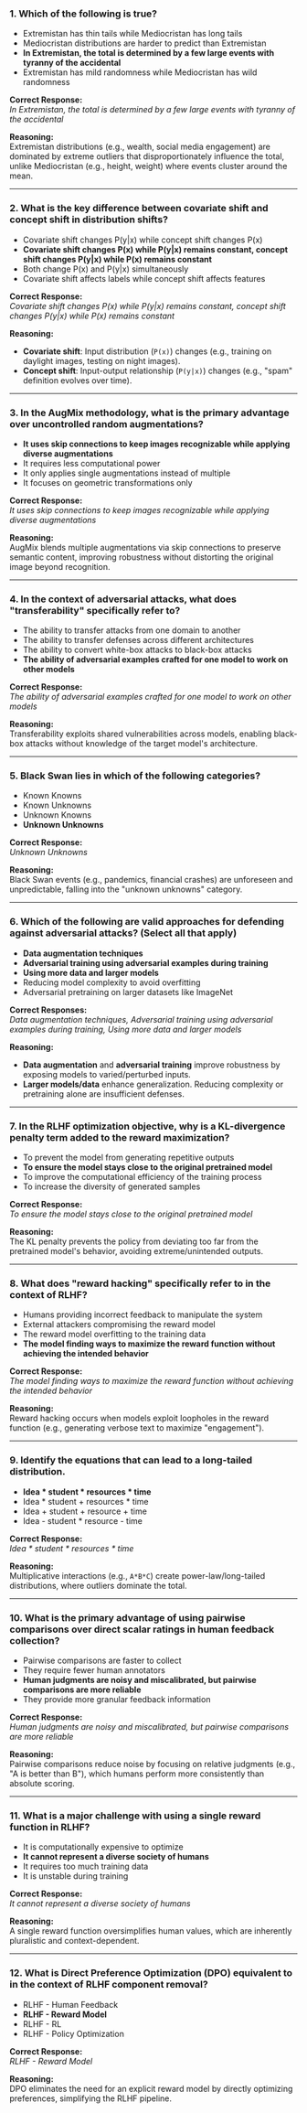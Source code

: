 ### 1. Which of the following is true?
- Extremistan has thin tails while Mediocristan has long tails  
- Mediocristan distributions are harder to predict than Extremistan  
- **In Extremistan, the total is determined by a few large events with tyranny of the accidental**  
- Extremistan has mild randomness while Mediocristan has wild randomness  

**Correct Response:**  
*In Extremistan, the total is determined by a few large events with tyranny of the accidental*  

**Reasoning:**  
Extremistan distributions (e.g., wealth, social media engagement) are dominated by extreme outliers that disproportionately influence the total, unlike Mediocristan (e.g., height, weight) where events cluster around the mean.

---

### 2. What is the key difference between covariate shift and concept shift in distribution shifts?
- Covariate shift changes P(y|x) while concept shift changes P(x)  
- **Covariate shift changes P(x) while P(y|x) remains constant, concept shift changes P(y|x) while P(x) remains constant**  
- Both change P(x) and P(y|x) simultaneously  
- Covariate shift affects labels while concept shift affects features  

**Correct Response:**  
*Covariate shift changes P(x) while P(y|x) remains constant, concept shift changes P(y|x) while P(x) remains constant*  

**Reasoning:**  
- **Covariate shift**: Input distribution (`P(x)`) changes (e.g., training on daylight images, testing on night images).  
- **Concept shift**: Input-output relationship (`P(y|x)`) changes (e.g., "spam" definition evolves over time).  

---

### 3. In the AugMix methodology, what is the primary advantage over uncontrolled random augmentations?
- **It uses skip connections to keep images recognizable while applying diverse augmentations**  
- It requires less computational power  
- It only applies single augmentations instead of multiple  
- It focuses on geometric transformations only  

**Correct Response:**  
*It uses skip connections to keep images recognizable while applying diverse augmentations*  

**Reasoning:**  
AugMix blends multiple augmentations via skip connections to preserve semantic content, improving robustness without distorting the original image beyond recognition.

---

### 4. In the context of adversarial attacks, what does "transferability" specifically refer to?
- The ability to transfer attacks from one domain to another  
- The ability to transfer defenses across different architectures  
- The ability to convert white-box attacks to black-box attacks  
- **The ability of adversarial examples crafted for one model to work on other models**  

**Correct Response:**  
*The ability of adversarial examples crafted for one model to work on other models*  

**Reasoning:**  
Transferability exploits shared vulnerabilities across models, enabling black-box attacks without knowledge of the target model's architecture.

---

### 5. Black Swan lies in which of the following categories?
- Known Knowns  
- Known Unknowns  
- Unknown Knowns  
- **Unknown Unknowns**  

**Correct Response:**  
*Unknown Unknowns*  

**Reasoning:**  
Black Swan events (e.g., pandemics, financial crashes) are unforeseen and unpredictable, falling into the "unknown unknowns" category.

---

### 6. Which of the following are valid approaches for defending against adversarial attacks? (Select all that apply)
- **Data augmentation techniques**  
- **Adversarial training using adversarial examples during training**  
- **Using more data and larger models**  
- Reducing model complexity to avoid overfitting  
- Adversarial pretraining on larger datasets like ImageNet  

**Correct Responses:**  
*Data augmentation techniques, Adversarial training using adversarial examples during training, Using more data and larger models*  

**Reasoning:**  
- **Data augmentation** and **adversarial training** improve robustness by exposing models to varied/perturbed inputs.  
- **Larger models/data** enhance generalization. Reducing complexity or pretraining alone are insufficient defenses.

---

### 7. In the RLHF optimization objective, why is a KL-divergence penalty term added to the reward maximization?
- To prevent the model from generating repetitive outputs  
- **To ensure the model stays close to the original pretrained model**  
- To improve the computational efficiency of the training process  
- To increase the diversity of generated samples  

**Correct Response:**  
*To ensure the model stays close to the original pretrained model*  

**Reasoning:**  
The KL penalty prevents the policy from deviating too far from the pretrained model's behavior, avoiding extreme/unintended outputs.

---

### 8. What does "reward hacking" specifically refer to in the context of RLHF?
- Humans providing incorrect feedback to manipulate the system  
- External attackers compromising the reward model  
- The reward model overfitting to the training data  
- **The model finding ways to maximize the reward function without achieving the intended behavior**  

**Correct Response:**  
*The model finding ways to maximize the reward function without achieving the intended behavior*  

**Reasoning:**  
Reward hacking occurs when models exploit loopholes in the reward function (e.g., generating verbose text to maximize "engagement").

---

### 9. Identify the equations that can lead to a long-tailed distribution.
- **Idea * student * resources * time**  
- Idea * student + resources * time  
- Idea + student + resource + time  
- Idea - student * resource - time  

**Correct Response:**  
*Idea * student * resources * time*  

**Reasoning:**  
Multiplicative interactions (e.g., `A*B*C`) create power-law/long-tailed distributions, where outliers dominate the total.

---

### 10. What is the primary advantage of using pairwise comparisons over direct scalar ratings in human feedback collection?
- Pairwise comparisons are faster to collect  
- They require fewer human annotators  
- **Human judgments are noisy and miscalibrated, but pairwise comparisons are more reliable**  
- They provide more granular feedback information  

**Correct Response:**  
*Human judgments are noisy and miscalibrated, but pairwise comparisons are more reliable*  

**Reasoning:**  
Pairwise comparisons reduce noise by focusing on relative judgments (e.g., "A is better than B"), which humans perform more consistently than absolute scoring.

---

### 11. What is a major challenge with using a single reward function in RLHF?
- It is computationally expensive to optimize  
- **It cannot represent a diverse society of humans**  
- It requires too much training data  
- It is unstable during training  

**Correct Response:**  
*It cannot represent a diverse society of humans*  

**Reasoning:**  
A single reward function oversimplifies human values, which are inherently pluralistic and context-dependent.

---

### 12. What is Direct Preference Optimization (DPO) equivalent to in the context of RLHF component removal?
- RLHF - Human Feedback  
- **RLHF - Reward Model**  
- RLHF - RL  
- RLHF - Policy Optimization  

**Correct Response:**  
*RLHF - Reward Model*  

**Reasoning:**  
DPO eliminates the need for an explicit reward model by directly optimizing preferences, simplifying the RLHF pipeline.
